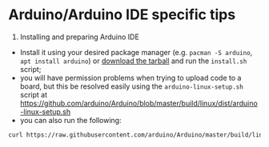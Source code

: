 # Arduino/Arduino IDE specific tips

1. Installing and preparing Arduino IDE
 - Install it using your desired package manager (e.g. `pacman -S arduino`, `apt install arduino`) or [download the tarball](https://www.arduino.cc/en/software) and run the `install.sh` script;
 - you will have permission problems when trying to upload code to a board, but this be resolved easily using the `arduino-linux-setup.sh` script at https://github.com/arduino/Arduino/blob/master/build/linux/dist/arduino-linux-setup.sh
 - you can also run the following:
```bash
curl https://raw.githubusercontent.com/arduino/Arduino/master/build/linux/dist/arduino-linux-setup.sh | bash -s $USER
```
